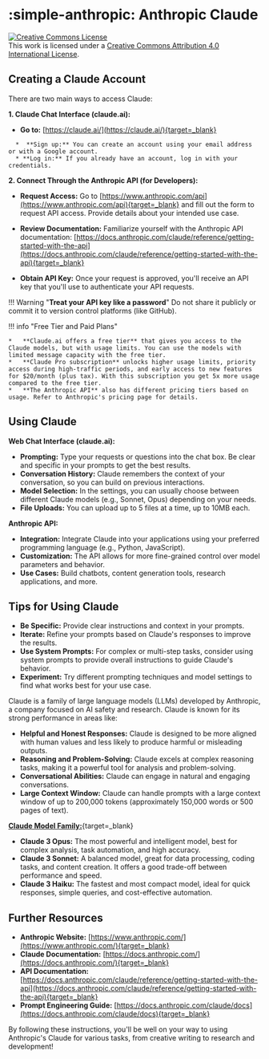 # :simple-anthropic: Anthropic Claude

<a rel="license" href="http://creativecommons.org/licenses/by/4.0/"><img alt="Creative Commons License" style="border-width:0" src="https://i.creativecommons.org/l/by/4.0/88x31.png" /></a><br />This work is licensed under a <a rel="license" href="http://creativecommons.org/licenses/by/4.0/">Creative Commons Attribution 4.0 International License</a>.

## Creating a Claude Account

There are two main ways to access Claude:

**1. Claude Chat Interface (claude.ai):**

   *   **Go to:** [https://claude.ai/](https://claude.ai/){target=_blank}
    
      *  **Sign up:** You can create an account using your email address or with a Google account.
      * **Log in:** If you already have an account, log in with your credentials.
   

**2. Connect Through the Anthropic API (for Developers):**

   *   **Request Access:** Go to [https://www.anthropic.com/api](https://www.anthropic.com/api){target=_blank} and fill out the form to request API access. Provide details about your intended use case.

   *   **Review Documentation:** Familiarize yourself with the Anthropic API documentation: [https://docs.anthropic.com/claude/reference/getting-started-with-the-api](https://docs.anthropic.com/claude/reference/getting-started-with-the-api){target=_blank}

   *   **Obtain API Key:** Once your request is approved, you'll receive an API key that you'll use to authenticate your API requests.

!!! Warning "**Treat your API key like a password**" 
    Do not share it publicly or commit it to version control platforms (like GitHub).


!!! info "Free Tier and Paid Plans"

    *   **Claude.ai offers a free tier** that gives you access to the Claude models, but with usage limits. You can use the models with limited message capacity with the free tier.
    *   **Claude Pro subscription** unlocks higher usage limits, priority access during high-traffic periods, and early access to new features for $20/month (plus tax). With this subscription you get 5x more usage compared to the free tier.
    *   **The Anthropic API** also has different pricing tiers based on usage. Refer to Anthropic's pricing page for details.

## Using Claude

**Web Chat Interface (claude.ai):**

*   **Prompting:** Type your requests or questions into the chat box. Be clear and specific in your prompts to get the best results.
*   **Conversation History:** Claude remembers the context of your conversation, so you can build on previous interactions.
*   **Model Selection:** In the settings, you can usually choose between different Claude models (e.g., Sonnet, Opus) depending on your needs.
*   **File Uploads:** You can upload up to 5 files at a time, up to 10MB each.

**Anthropic API:**

*   **Integration:** Integrate Claude into your applications using your preferred programming language (e.g., Python, JavaScript).
*   **Customization:** The API allows for more fine-grained control over model parameters and behavior.
*   **Use Cases:** Build chatbots, content generation tools, research applications, and more.

## Tips for Using Claude

*   **Be Specific:** Provide clear instructions and context in your prompts.
*   **Iterate:** Refine your prompts based on Claude's responses to improve the results.
*   **Use System Prompts:** For complex or multi-step tasks, consider using system prompts to provide overall instructions to guide Claude's behavior.
*   **Experiment:** Try different prompting techniques and model settings to find what works best for your use case.

Claude is a family of large language models (LLMs) developed by Anthropic, a company focused on AI safety and research. Claude is known for its strong performance in areas like:

*   **Helpful and Honest Responses:** Claude is designed to be more aligned with human values and less likely to produce harmful or misleading outputs.
*   **Reasoning and Problem-Solving:** Claude excels at complex reasoning tasks, making it a powerful tool for analysis and problem-solving.
*   **Conversational Abilities:** Claude can engage in natural and engaging conversations.
*   **Large Context Window:** Claude can handle prompts with a large context window of up to 200,000 tokens (approximately 150,000 words or 500 pages of text).

[**Claude Model Family:**](https://www.anthropic.com/news/claude-3-family){target=_blank}

*   **Claude 3 Opus:** The most powerful and intelligent model, best for complex analysis, task automation, and high accuracy.
*   **Claude 3 Sonnet:** A balanced model, great for data processing, coding tasks, and content creation. It offers a good trade-off between performance and speed.
*   **Claude 3 Haiku:** The fastest and most compact model, ideal for quick responses, simple queries, and cost-effective automation.


## Further Resources

*   **Anthropic Website:** [https://www.anthropic.com/](https://www.anthropic.com/){target=_blank}
*   **Claude Documentation:** [https://docs.anthropic.com/](https://docs.anthropic.com/){target=_blank}
*   **API Documentation:** [https://docs.anthropic.com/claude/reference/getting-started-with-the-api](https://docs.anthropic.com/claude/reference/getting-started-with-the-api){target=_blank}
*   **Prompt Engineering Guide:** [https://docs.anthropic.com/claude/docs](https://docs.anthropic.com/claude/docs){target=_blank}

By following these instructions, you'll be well on your way to using Anthropic's Claude for various tasks, from creative writing to research and development!